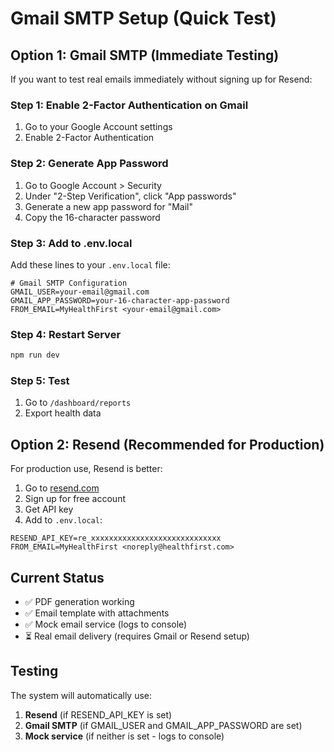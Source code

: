 # Gmail SMTP Setup (Quick Test)

## Option 1: Gmail SMTP (Immediate Testing)

If you want to test real emails immediately without signing up for Resend:

### Step 1: Enable 2-Factor Authentication on Gmail
1. Go to your Google Account settings
2. Enable 2-Factor Authentication

### Step 2: Generate App Password
1. Go to Google Account > Security
2. Under "2-Step Verification", click "App passwords"
3. Generate a new app password for "Mail"
4. Copy the 16-character password

### Step 3: Add to .env.local
Add these lines to your `.env.local` file:

```env
# Gmail SMTP Configuration
GMAIL_USER=your-email@gmail.com
GMAIL_APP_PASSWORD=your-16-character-app-password
FROM_EMAIL=MyHealthFirst <your-email@gmail.com>
```

### Step 4: Restart Server
```bash
npm run dev
```

### Step 5: Test
1. Go to `/dashboard/reports`
2. Export health data

## Option 2: Resend (Recommended for Production)

For production use, Resend is better:

1. Go to [resend.com](https://resend.com)
2. Sign up for free account
3. Get API key
4. Add to `.env.local`:
```env
RESEND_API_KEY=re_xxxxxxxxxxxxxxxxxxxxxxxxxxxxx
FROM_EMAIL=MyHealthFirst <noreply@healthfirst.com>
```

## Current Status

- ✅ PDF generation working
- ✅ Email template with attachments
- ✅ Mock email service (logs to console)
- ⏳ Real email delivery (requires Gmail or Resend setup)

## Testing

The system will automatically use:
1. **Resend** (if RESEND_API_KEY is set)
2. **Gmail SMTP** (if GMAIL_USER and GMAIL_APP_PASSWORD are set)
3. **Mock service** (if neither is set - logs to console) 